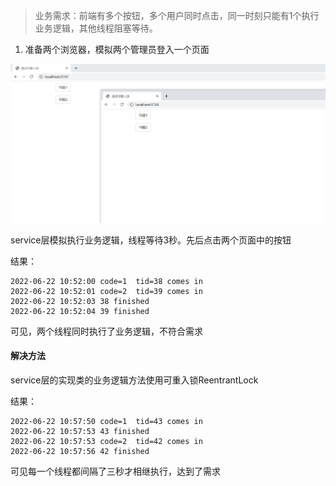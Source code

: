 > 业务需求：前端有多个按钮，多个用户同时点击，同一时刻只能有1个执行业务逻辑，其他线程阻塞等待。



1. 准备两个浏览器，模拟两个管理员登入一个页面

![测试可重入锁.png](https://github.com/YuJianVan/ReentrantLockDemo/blob/main/%E5%9B%BE%E7%89%87/%E6%B5%8B%E8%AF%95%E5%8F%AF%E9%87%8D%E5%85%A5%E9%94%81.png?raw=true)



service层模拟执行业务逻辑，线程等待3秒。先后点击两个页面中的按钮

结果：

~~~
2022-06-22 10:52:00 code=1  tid=38 comes in
2022-06-22 10:52:01 code=2  tid=39 comes in
2022-06-22 10:52:03 38 finished
2022-06-22 10:52:04 39 finished
~~~

可见，两个线程同时执行了业务逻辑，不符合需求



#### 解决方法

service层的实现类的业务逻辑方法使用可重入锁ReentrantLock

结果：

~~~
2022-06-22 10:57:50 code=1  tid=43 comes in
2022-06-22 10:57:53 43 finished
2022-06-22 10:57:53 code=2  tid=42 comes in
2022-06-22 10:57:56 42 finished
~~~

可见每一个线程都间隔了三秒才相继执行，达到了需求